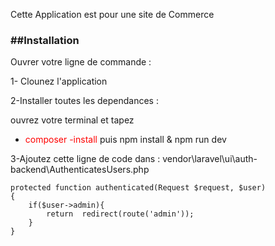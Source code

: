 <p>Cette Application est pour une site de Commerce</p>
<h3>##Installation</h3>
Ouvrer votre ligne de commande :
<p>1- Clounez l'application</p>

<p>2-Installer toutes les dependances :</p>
ouvrez votre terminal et tapez
<ul>
    <li><span style="color :red"> composer -install</span> puis npm install & npm run dev</li>
</ul>
<p>3-Ajoutez cette ligne de code dans : vendor\laravel\ui\auth-backend\AuthenticatesUsers.php</p>

    protected function authenticated(Request $request, $user)
    {
        if($user->admin){
            return  redirect(route('admin'));
        }
    }
